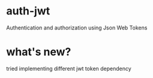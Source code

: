 # auth-jwt
Authentication and authorization using Json Web Tokens

# what's new?
tried implementing different jwt token dependency
